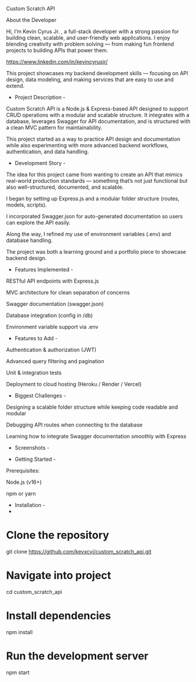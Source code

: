 Custom Scratch API

About the Developer

Hi, I’m Kevin Cyrus Jr. , a full-stack developer with a strong passion for building clean, scalable, and user-friendly web applications. I enjoy blending creativity with problem solving — from making fun frontend projects to building APIs that power them.

https://www.linkedin.com/in/kevincyrusjr/

This project showcases my backend development skills — focusing on API design, data modeling, and making services that are easy to use and extend.

- Project Description -

Custom Scratch API is a Node.js & Express-based API designed to support CRUD operations with a modular and scalable structure. It integrates with a database, leverages Swagger for API documentation, and is structured with a clean MVC pattern for maintainability.

This project started as a way to practice API design and documentation while also experimenting with more advanced backend workflows, authentication, and data handling.

- Development Story -

The idea for this project came from wanting to create an API that mimics real-world production standards — something that’s not just functional but also well-structured, documented, and scalable.

I began by setting up Express.js and a modular folder structure (routes, models, scripts).

I incorporated Swagger.json for auto-generated documentation so users can explore the API easily.

Along the way, I refined my use of environment variables (.env) and database handling.

The project was both a learning ground and a portfolio piece to showcase backend design.

- Features Implemented -

RESTful API endpoints with Express.js

MVC architecture for clean separation of concerns

Swagger documentation (swagger.json)

Database integration (config in /db)

Environment variable support via .env

- Features to Add -

Authentication & authorization (JWT)

Advanced query filtering and pagination

Unit & integration tests

Deployment to cloud hosting (Heroku / Render / Vercel)

- Biggest Challenges -

Designing a scalable folder structure while keeping code readable and modular

Debugging API routes when connecting to the database

Learning how to integrate Swagger documentation smoothly with Express

- Screenshots -

- Getting Started -

Prerequisites:

Node.js (v16+)

npm or yarn

- Installation -
- 
# Clone the repository
git clone https://github.com/kevxcyj/custom_scratch_api.git

# Navigate into project
cd custom_scratch_api

# Install dependencies
npm install

# Run the development server
npm start
